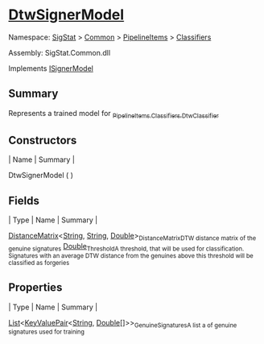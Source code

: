 # [DtwSignerModel](./DtwSignerModel.md)

Namespace: [SigStat]() > [Common](./../../README.md) > [PipelineItems]() > [Classifiers](./README.md)

Assembly: SigStat.Common.dll

Implements [ISignerModel](./../../Pipeline/ISignerModel.md)

## Summary
Represents a trained model for [<sub>PipelineItems.Classifiers.DtwClassifier</sub>](https://github.com/hargitomi97/sigstat/blob/master/docs/md/SigStat/Common/PipelineItems/Classifiers/DtwClassifier.md)

## Constructors

| Name | Summary | 

DtwSignerModel (  )<sub></sub>


## Fields

| Type | Name | Summary | 

[DistanceMatrix](./../../DistanceMatrix-3.md)\<[String](https://docs.microsoft.com/en-us/dotnet/api/System.String), [String](https://docs.microsoft.com/en-us/dotnet/api/System.String), [Double](https://docs.microsoft.com/en-us/dotnet/api/System.Double)><sub>DistanceMatrix</sub><sub>DTW distance matrix of the genuine signatures</sub>
[Double](https://docs.microsoft.com/en-us/dotnet/api/System.Double)<sub>Threshold</sub><sub>A threshold, that will be used for classification. Signatures with  an average DTW distance from the genuines above this threshold will  be classified as forgeries</sub>


## Properties

| Type | Name | Summary | 

[List](https://docs.microsoft.com/en-us/dotnet/api/System.Collections.Generic.List-1)\<[KeyValuePair](https://docs.microsoft.com/en-us/dotnet/api/System.Collections.Generic.KeyValuePair-2)\<[String](https://docs.microsoft.com/en-us/dotnet/api/System.String), [Double](https://docs.microsoft.com/en-us/dotnet/api/System.Double)[]>><sub>GenuineSignatures</sub><sub>A list a of genuine signatures used for training</sub>



